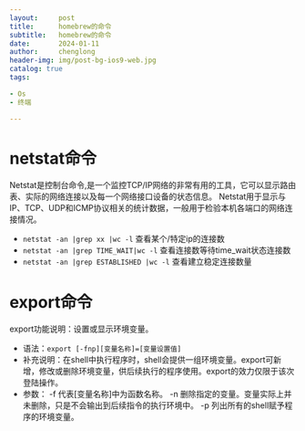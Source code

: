 ```yaml
---
layout:     post
title:      homebrew的命令
subtitle:   homebrew的命令
date:       2024-01-11
author:     chenglong
header-img: img/post-bg-ios9-web.jpg
catalog: true
tags:

- Os
- 终端

---
```


# netstat命令

Netstat是控制台命令,是一个监控TCP/IP网络的非常有用的工具，它可以显示路由表、实际的网络连接以及每一个网络接口设备的状态信息。
Netstat用于显示与IP、TCP、UDP和ICMP协议相关的统计数据，一般用于检验本机各端口的网络连接情况。

- `netstat -an |grep xx |wc -l` 查看某个/特定ip的连接数
- `netstat -an |grep TIME_WAIT|wc -l` 查看连接数等待time_wait状态连接数
- `netstat -an |grep ESTABLISHED |wc -l` 查看建立稳定连接数量

# export命令

export功能说明：设置或显示环境变量。

- 语法：`export [-fnp][变量名称]=[变量设置值]`
- 补充说明：在shell中执行程序时，shell会提供一组环境变量。export可新增，修改或删除环境变量，供后续执行的程序使用。export的效力仅限于该次登陆操作。
- 参数：
  -f 代表[变量名称]中为函数名称。
  -n 删除指定的变量。变量实际上并未删除，只是不会输出到后续指令的执行环境中。
  -p 列出所有的shell赋予程序的环境变量。